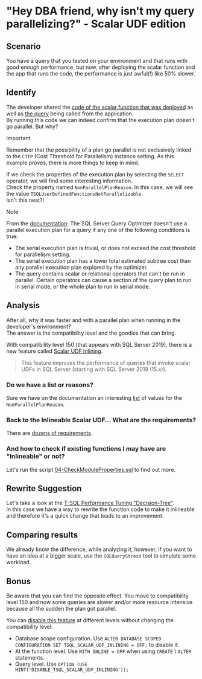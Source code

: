 # "Hey DBA friend, why isn't my query parallelizing?" - Scalar UDF edition

## Scenario

You have a query that you tested on your environment and that runs with good enough performance, but now, after deploying the scalar function and the app that runs the code, the performance is just awful(!) like 50% slower.

## Identify

The developer shared the [code of the scalar function that was deployed](00-Prepare.sql) as well as [the query](01-Original.sql) being called from the application.  
By running this code we can indeed confirm that the execution plan doesn't go parallel. But why?

> [!Important]
> Remember that the possibility of a plan go parallel is not exclusively linked to the `CTfP` (Cost Threshold for Parallelism) instance setting. As this example proves, there is more things to keep in mind.

If we check the properties of the execution plan by selecting the `SELECT` operator, we will find some interesting information.  
Check the property named `NonParallelPlanReason`. In this case, we will see the value `TSQLUserDefinedFunctionsNotParallelizable`.  
Isn't this neat?!

> [!Note]
> From the [documentation](https://learn.microsoft.com/en-us/sql/relational-databases/query-processing-architecture-guide?view=sql-server-ver15#parallel-query-processing):
> The SQL Server Query Optimizer doesn't use a parallel execution plan for a query if any one of the following conditions is true:
> - The serial execution plan is trivial, or does not exceed the cost threshold for parallelism setting.
> - The serial execution plan has a lower total estimated subtree cost than any parallel execution plan explored by the optimizer.
> - The query contains scalar or relational operators that can't be run in parallel. Certain operators can cause a section of the query plan to run in serial mode, or the whole plan to run in serial mode.

## Analysis

After all, why it was faster and with a parallel plan when running in the developer's environment?  
The answer is the compatibility level and the goodies that can bring.

With compatibility level 150 (that appears with SQL Server 2019), there is a new feature called [Scalar UDF Inlining](https://learn.microsoft.com/en-us/sql/relational-databases/user-defined-functions/scalar-udf-inlining?view=sql-server-ver16).

> This feature improves the performance of queries that invoke scalar UDFs in SQL Server (starting with SQL Server 2019 (15.x)).

### Do we have a list or reasons?

Sure we have on the documentation an interesting [list](https://learn.microsoft.com/en-us/sql/relational-databases/query-processing-architecture-guide?view=sql-server-ver15#parallel-query-processing) of values for the `NonParallelPlanReason`.

### Back to the Inlineable Scalar UDF... What are the requirements? 

There are [dozens of requirements](https://learn.microsoft.com/en-us/sql/relational-databases/user-defined-functions/scalar-udf-inlining?view=sql-server-ver16#requirements).

### And how to check if existing functions I may have are "Inlineable" or not?

Let's run the script [04-CheckModuleProperties.sql](04-CheckModuleProperties.sql) to find out more.

## Rewrite Suggestion

Let's take a look at the [T-SQL Performance Tuning "Decision-Tree"](https://github.com/ClaudioESSilva/TSQLPerformanceTuning/blob/main/Flowcharts/T-SQLQueryPerformanceTuning.md).  
In this case we have a way to rewrite the function code to make it inlineable and therefore it's a quick change that leads to an improvement.

## Comparing results

We already know the difference, while analyzing it, however, if you want to have an idea at a bigger scale, use the `SQLQueryStress` tool to simulate some workload.

## Bonus

Be aware that you can find the opposite effect. You move to compatibility level 150 and now some queries are slower and/or more resource intensive because all the sudden the plan got parallel.

You can [disable this feature](https://learn.microsoft.com/en-us/sql/relational-databases/user-defined-functions/scalar-udf-inlining?view=sql-server-ver16#disable-scalar-udf-inlining-without-changing-the-compatibility-level) at different levels without changing the compatibility level:

- Database scope configuration. Use `ALTER DATABASE SCOPED CONFIGURATION SET TSQL_SCALAR_UDF_INLINING = OFF;` to disable it.
- At the function level. Use `WITH INLINE = OFF` when using `CREATE` \ `ALTER` statements.
- Query level. Use `OPTION (USE HINT('DISABLE_TSQL_SCALAR_UDF_INLINING'));`